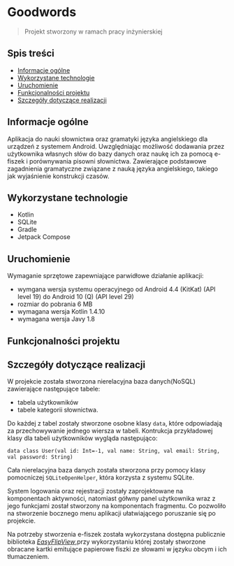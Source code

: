 # Goodwords
> Projekt stworzony w ramach pracy inżynierskiej

## Spis treści
* [Informacje ogólne](#informacje-ogólne)
* [Wykorzystane technologie](#wykorzystane-technologie)
* [Uruchomienie](#uruchomienie)
* [Funkcjonalności projektu](#funkcjonalności-projektu)
* [Szczegóły dotyczące realizacji](#szczegóły-dotyczące-realizacji)



## Informacje ogólne
Aplikacja do nauki słownictwa oraz gramatyki języka 
angielskiego dla urządzeń z systemem Android. Uwzględniając możliwość dodawania 
przez użytkownika własnych słów do bazy danych oraz naukę ich za pomocą e-fiszek i 
porównywania pisowni słownictwa. Zawierające podstawowe zagadnienia gramatyczne związane z nauką
języka angielskiego, takiego jak wyjaśnienie konstrukcji czasów.

## Wykorzystane technologie
- Kotlin
- SQLite
- Gradle
- Jetpack Compose


## Uruchomienie
Wymaganie sprzętowe zapewniające parwidłowe działanie aplikacji:
- wymgana wersja systemu operacyjnego od Android 4.4 (KitKat) (API level 19) do Android 10 (Q) (API level 29)
- rozmiar do pobrania 6 MB
- wymagana wersja Kotlin 1.4.10
- wymagana wersja Javy 1.8

## Funkcjonalności projektu

## Szczegóły dotyczące realizacji
W projekcie została stworzona nierelacyjna baza danych(NoSQL) zawierające następujące tabele:
- tabela użytkowników
- tabele kategorii słownictwa.

Do każdej z tabel zostały stworzone osobne klasy `data`, które odpowiadają za przechowywanie jednego wiersza w tabeli. Kontrukcja przykładowej klasy dla tabeli
użytkowników wygląda następująco:

`data class User(val id: Int=-1, val name: String, val email: String, val password: String)`

Cała nierelacyjna baza danych została stworzona przy pomocy klasy pomocniczej `SQLiteOpenHelper`, która korzysta z systemu SQLite. 

System logowania oraz rejestracji zostały zaprojektowane na komponentach aktywności, natomiast gółwny panel użytkownika wraz z jego funkcjami został stworzony 
na komponentach fragmentu. Co pozwoliło na stworzenie bocznego menu aplikacji ułatwiającego poruszanie się po projekcie. 

Na potrzeby stworzenia e-fiszek została wykorzystana dostępna publicznie biblioteka [_EasyFlipView_](https://github.com/wajahatkarim3/EasyFlipView),przy wykorzystaniu której
zostały stworzone obracane kartki emitujące papierowe fiszki ze słowami w języku obcym i ich tłumaczeniem.






